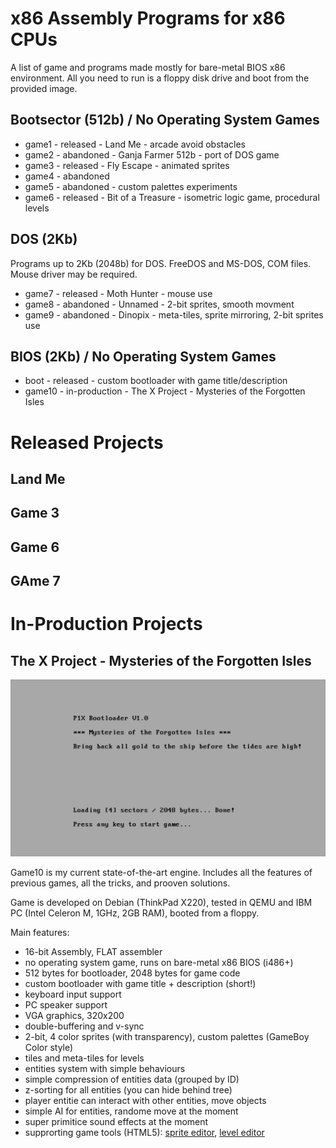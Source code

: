 # x86 Assembly Programs for x86 CPUs

A list of game and programs made mostly for bare-metal BIOS x86 environment.
All you need to run is a floppy disk drive and boot from the provided image.

## Bootsector (512b) / No Operating System Games
- game1 - released - Land Me - arcade avoid obstacles
- game2 - abandoned - Ganja Farmer 512b - port of DOS game
- game3 - released - Fly Escape - animated sprites
- game4 - abandoned
- game5 - abandoned - custom palettes experiments
- game6 - released - Bit of a Treasure - isometric logic game, procedural levels

## DOS (2Kb)
Programs up to 2Kb (2048b) for DOS. FreeDOS and MS-DOS, COM files.
Mouse driver may be required.
- game7 - released - Moth Hunter - mouse use
- game8 - abandoned - Unnamed - 2-bit sprites, smooth movment
- game9 - abandoned - Dinopix - meta-tiles, sprite mirroring, 2-bit sprites use

## BIOS (2Kb) / No Operating System Games
- boot - released - custom bootloader with game title/description
- game10 - in-production - The X Project - Mysteries of the Forgotten Isles

# Released Projects

## Land Me

## Game 3

## Game 6

## GAme 7


# In-Production Projects

## The X Project - Mysteries of the Forgotten Isles
![Game 10 bootloader](media/game10-bootloader.png)

Game10 is my current state-of-the-art engine. Includes all the features of previous games, all the tricks, and prooven solutions. 

Game is developed on Debian (ThinkPad X220), tested in QEMU and IBM PC (Intel Celeron M, 1GHz, 2GB RAM), booted from a floppy.

Main features:
- 16-bit Assembly, FLAT assembler
- no operating system game, runs on bare-metal x86 BIOS (i486+)
- 512 bytes for bootloader, 2048 bytes for game code
- custom bootloader with game title + description (short!)
- keyboard input support
- PC speaker support
- VGA graphics, 320x200
- double-buffering and v-sync
- 2-bit, 4 color sprites (with transparency), custom palettes (GameBoy Color style)
- tiles and meta-tiles for levels
- entities system with simple behaviours
- simple compression of entities data (grouped by ID)
- z-sorting for all entities (you can hide behind tree)
- player entitie can interact with other entities, move objects
- simple AI for entities, randome move at the moment
- super primitice sound effects at the moment
- supprorting game tools (HTML5): [sprite editor](), [level editor](https://smol.p1x.in/metaleveleditor/)
